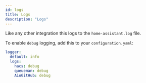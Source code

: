 ```yaml
---
id: logs
title: Logs
description: "Logs"
---
```


Like any other integration this logs to the `home-assistant.log` file.

To enable `debug` logging, add this to your `configuration.yaml`:

```yaml
logger:
  default: info
  logs:
    hacs: debug
    queueman: debug
    AioGitHub: debug
```
